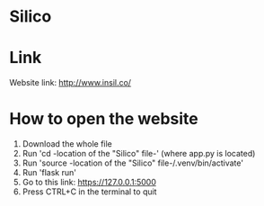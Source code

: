 # Silico
# Link
Website link: http://www.insil.co/

# How to open the website
1. Download the whole file
2. Run 'cd -location of the "Silico" file-' (where app.py is located)
3. Run 'source -location of the "Silico" file-/.venv/bin/activate'
4. Run 'flask run'
5. Go to this link: https://127.0.0.1:5000
6. Press CTRL+C in the terminal to quit
